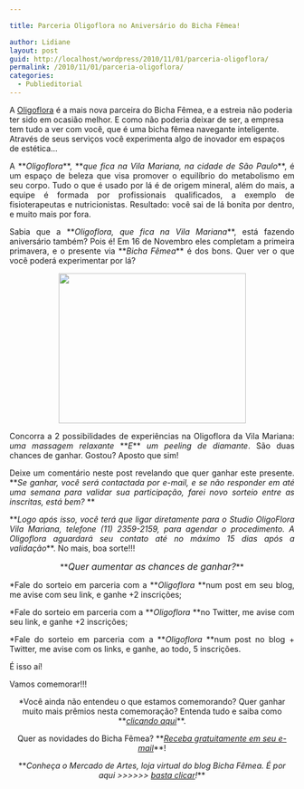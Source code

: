 ```yaml
---

title: Parceria Oligoflora no Aniversário do Bicha Fêmea!

author: Lidiane
layout: post
guid: http://localhost/wordpress/2010/11/01/parceria-oligoflora/
permalink: /2010/11/01/parceria-oligoflora/
categories:
  - Publieditorial
---
```

A <a href="http://www.oligoflora.com.br/" target="_blank">Oligoflora</a> é a mais nova parceira do Bicha Fêmea, e a estreia não poderia ter sido em ocasião melhor. E como não poderia deixar de ser, a empresa tem tudo a ver com você, que é uma bicha fêmea navegante inteligente. Através de seus serviços você experimenta algo de inovador em espaços de estética…

<!--more-->

<p style="text-align: justify;">
  A **<em>Oligoflora</em>**, **<em>que fica na Vila Mariana, na cidade de São Paulo</em>**, é um espaço de beleza que visa promover o equilíbrio do metabolismo em seu corpo. Tudo o que é usado por lá é de origem mineral, além do mais, a equipe é formada por profissionais qualificados, a exemplo de fisioterapeutas e nutricionistas. Resultado: você sai de lá bonita por dentro, e muito mais por fora.
</p>

<p style="text-align: justify;">
  Sabia que a **<em>Oligoflora, que fica na Vila Mariana</em>**, está fazendo aniversário também? Pois é! Em 16 de Novembro eles completam a primeira primavera, e o presente via **<em>Bicha Fêmea</em>** é dos bons. Quer ver o que você poderá experimentar por lá?
</p>

<p style="text-align: center;">
  <a href="http://www.trololodemulher.com.br/blog/wp-content/uploads/2010/10/Presentes-Oligoflora.jpg"><img class="alignnone size-full wp-image-5377" title="Presentes Oligoflora" src="http://www.trololodemulher.com.br/blog/wp-content/uploads/2010/10/Presentes-Oligoflora.jpg" alt="" width="331" height="265" /></a>
</p>

<p style="text-align: justify;">
  Concorra a 2 possibilidades de experiências na Oligoflora da Vila Mariana: <em>uma massagem relaxante</em> **<em>E</em>** <em>um peeling de diamante</em>. São duas chances de ganhar. Gostou? Aposto que sim!
</p>

<p style="text-align: justify;">
  Deixe um comentário neste post revelando que quer ganhar este presente. **<em>Se ganhar, você será contactada por e-mail, e se não responder em até uma semana para validar sua participação, farei novo sorteio entre as inscritas, está bem? </em>**
</p>

<p style="text-align: justify;">
  **<em>Logo após isso, você terá que ligar diretamente para o Studio OligoFlora Vila Mariana, telefone (11) 2359-2159, para agendar o procedimento. A Oligoflora aguardará seu contato até no máximo 15 dias após a validação</em>**. No mais, boa sorte!!!
</p>

<p style="text-align: center;">
  **<em><span style="font-size: medium;">Quer aumentar as chances de ganhar?</span></em>**
</p>

<p style="text-align: justify;">
  *Fale do sorteio em parceria com a **<em>Oligoflora </em>**num post em seu blog, me avise com seu link, e ganhe +2 inscrições;
</p>

<p style="text-align: justify;">
  *Fale do sorteio em parceria com a **<em>Oligoflora </em>**no Twitter, me avise com seu link, e ganhe +2 inscrições;
</p>

<p style="text-align: justify;">
  *Fale do sorteio em parceria com a **<em>Oligoflora </em>**num post no blog + Twitter, me avise com os links, e ganhe, ao todo, 5 inscrições.
</p>

<p style="text-align: justify;">
  É isso aí!
</p>

Vamos comemorar!!!

<p style="text-align: center;">
  *Você ainda não entendeu o que estamos comemorando? Quer ganhar muito mais prêmios nesta comemoração? Entenda tudo e saiba como **<em><a href="http://www.trololodemulher.com.br/2010/11/01/2-aniversario-bicha-femea/" target="_self">clicando aqui</a></em>**.
</p>

<p style="text-align: center;">
  Quer as novidades do Bicha Fêmea? **<em><a href="http://feedburner.google.com/fb/a/mailverify?uri=blogbichafemea&loc=pt_BR">Receba gratuitamente em seu e-mail</a></em>**!
</p>

<p style="text-align: center;">
  **<em>Conheça o Mercado de Artes, loja virtual do blog Bicha Fêmea. É por aqui >>>>>> </em><a href="http://www.trololodemulher.com.br/loja/"><em>basta clicar</em></a><em>!</em>**
</p>